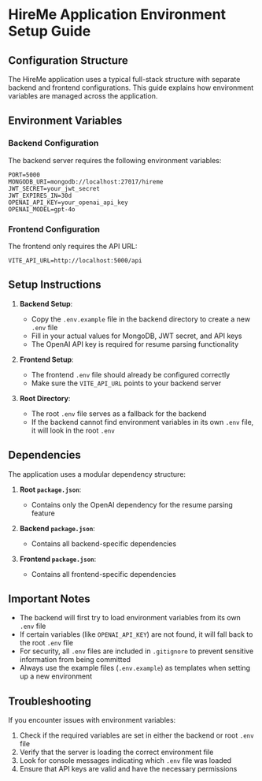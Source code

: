 # HireMe Application Environment Setup Guide

## Configuration Structure

The HireMe application uses a typical full-stack structure with separate backend and frontend configurations. This guide explains how environment variables are managed across the application.

## Environment Variables

### Backend Configuration

The backend server requires the following environment variables:

```
PORT=5000
MONGODB_URI=mongodb://localhost:27017/hireme
JWT_SECRET=your_jwt_secret
JWT_EXPIRES_IN=30d
OPENAI_API_KEY=your_openai_api_key
OPENAI_MODEL=gpt-4o
```

### Frontend Configuration

The frontend only requires the API URL:

```
VITE_API_URL=http://localhost:5000/api
```

## Setup Instructions

1. **Backend Setup**:
   - Copy the `.env.example` file in the backend directory to create a new `.env` file
   - Fill in your actual values for MongoDB, JWT secret, and API keys
   - The OpenAI API key is required for resume parsing functionality

2. **Frontend Setup**:
   - The frontend `.env` file should already be configured correctly
   - Make sure the `VITE_API_URL` points to your backend server

3. **Root Directory**:
   - The root `.env` file serves as a fallback for the backend
   - If the backend cannot find environment variables in its own `.env` file, it will look in the root `.env`

## Dependencies

The application uses a modular dependency structure:

1. **Root `package.json`**:
   - Contains only the OpenAI dependency for the resume parsing feature

2. **Backend `package.json`**:
   - Contains all backend-specific dependencies

3. **Frontend `package.json`**:
   - Contains all frontend-specific dependencies

## Important Notes

- The backend will first try to load environment variables from its own `.env` file
- If certain variables (like `OPENAI_API_KEY`) are not found, it will fall back to the root `.env` file
- For security, all `.env` files are included in `.gitignore` to prevent sensitive information from being committed
- Always use the example files (`.env.example`) as templates when setting up a new environment

## Troubleshooting

If you encounter issues with environment variables:

1. Check if the required variables are set in either the backend or root `.env` file
2. Verify that the server is loading the correct environment file
3. Look for console messages indicating which `.env` file was loaded
4. Ensure that API keys are valid and have the necessary permissions
